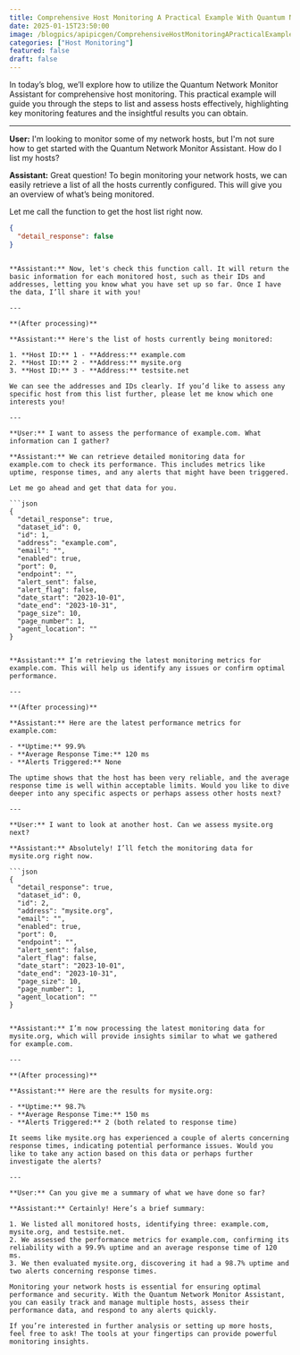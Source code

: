 ```yaml
---
title: Comprehensive Host Monitoring A Practical Example With Quantum Network Monitor
date: 2025-01-15T23:50:00
image: /blogpics/apipicgen/ComprehensiveHostMonitoringAPracticalExampleWithFreeNetworkMonitor-UMNAWLCT68.jpg
categories: ["Host Monitoring"]
featured: false
draft: false
---
```

In today’s blog, we’ll explore how to utilize the Quantum Network Monitor Assistant for comprehensive host monitoring. This practical example will guide you through the steps to list and assess hosts effectively, highlighting key monitoring features and the insightful results you can obtain.

---

**User:** I'm looking to monitor some of my network hosts, but I'm not sure how to get started with the Quantum Network Monitor Assistant. How do I list my hosts?

**Assistant:** Great question! To begin monitoring your network hosts, we can easily retrieve a list of all the hosts currently configured. This will give you an overview of what’s being monitored.

Let me call the function to get the host list right now.

```json
{
  "detail_response": false
}
```
```

**Assistant:** Now, let's check this function call. It will return the basic information for each monitored host, such as their IDs and addresses, letting you know what you have set up so far. Once I have the data, I’ll share it with you!

---

**(After processing)**

**Assistant:** Here's the list of hosts currently being monitored:

1. **Host ID:** 1 - **Address:** example.com
2. **Host ID:** 2 - **Address:** mysite.org
3. **Host ID:** 3 - **Address:** testsite.net

We can see the addresses and IDs clearly. If you’d like to assess any specific host from this list further, please let me know which one interests you!

---

**User:** I want to assess the performance of example.com. What information can I gather?

**Assistant:** We can retrieve detailed monitoring data for example.com to check its performance. This includes metrics like uptime, response times, and any alerts that might have been triggered. 

Let me go ahead and get that data for you.

```json
{
  "detail_response": true,
  "dataset_id": 0,
  "id": 1,
  "address": "example.com",
  "email": "",
  "enabled": true,
  "port": 0,
  "endpoint": "",
  "alert_sent": false,
  "alert_flag": false,
  "date_start": "2023-10-01",
  "date_end": "2023-10-31",
  "page_size": 10,
  "page_number": 1,
  "agent_location": ""
}
```
```

**Assistant:** I’m retrieving the latest monitoring metrics for example.com. This will help us identify any issues or confirm optimal performance.

---

**(After processing)**

**Assistant:** Here are the latest performance metrics for example.com:

- **Uptime:** 99.9%
- **Average Response Time:** 120 ms
- **Alerts Triggered:** None

The uptime shows that the host has been very reliable, and the average response time is well within acceptable limits. Would you like to dive deeper into any specific aspects or perhaps assess other hosts next?

---

**User:** I want to look at another host. Can we assess mysite.org next?

**Assistant:** Absolutely! I’ll fetch the monitoring data for mysite.org right now.

```json
{
  "detail_response": true,
  "dataset_id": 0,
  "id": 2,
  "address": "mysite.org",
  "email": "",
  "enabled": true,
  "port": 0,
  "endpoint": "",
  "alert_sent": false,
  "alert_flag": false,
  "date_start": "2023-10-01",
  "date_end": "2023-10-31",
  "page_size": 10,
  "page_number": 1,
  "agent_location": ""
}
```
```

**Assistant:** I’m now processing the latest monitoring data for mysite.org, which will provide insights similar to what we gathered for example.com.

---

**(After processing)**

**Assistant:** Here are the results for mysite.org:

- **Uptime:** 98.7%
- **Average Response Time:** 150 ms
- **Alerts Triggered:** 2 (both related to response time)

It seems like mysite.org has experienced a couple of alerts concerning response times, indicating potential performance issues. Would you like to take any action based on this data or perhaps further investigate the alerts?

---

**User:** Can you give me a summary of what we have done so far?

**Assistant:** Certainly! Here’s a brief summary:

1. We listed all monitored hosts, identifying three: example.com, mysite.org, and testsite.net.
2. We assessed the performance metrics for example.com, confirming its reliability with a 99.9% uptime and an average response time of 120 ms.
3. We then evaluated mysite.org, discovering it had a 98.7% uptime and two alerts concerning response times.

Monitoring your network hosts is essential for ensuring optimal performance and security. With the Quantum Network Monitor Assistant, you can easily track and manage multiple hosts, assess their performance data, and respond to any alerts quickly.

If you’re interested in further analysis or setting up more hosts, feel free to ask! The tools at your fingertips can provide powerful monitoring insights.